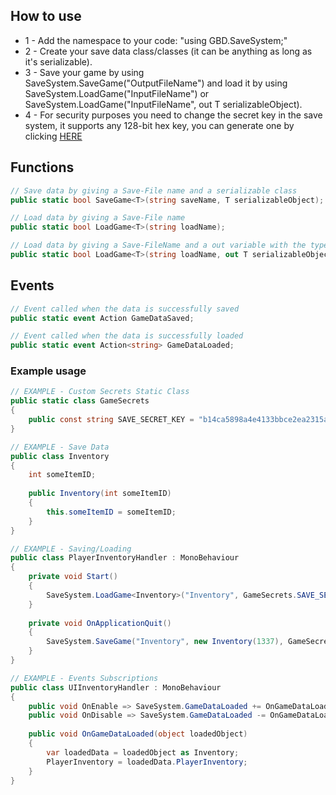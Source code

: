 ## How to use
* 1 - Add the namespace to your code: "using GBD.SaveSystem;"  
* 2 - Create your save data class/classes (it can be anything as long as it's serializable).  
* 3 - Save your game by using SaveSystem.SaveGame<T>("OutputFileName") and load it by using SaveSystem.LoadGame<T>("InputFileName") or SaveSystem.LoadGame("InputFileName", out T serializableObject).  
* 4 - For security purposes you need to change the secret key in the save system, it supports any 128-bit hex key, you can generate one by clicking [HERE](https://asecuritysite.com/principles/plain)  
  
## Functions
```cs
// Save data by giving a Save-File name and a serializable class
public static bool SaveGame<T>(string saveName, T serializableObject);

// Load data by giving a Save-File name
public static bool LoadGame<T>(string loadName);

// Load data by giving a Save-FileName and a out variable with the type of your serializable class
public static bool LoadGame<T>(string loadName, out T serializableObject);
```  
  
## Events
```cs
// Event called when the data is successfully saved
public static event Action GameDataSaved;

// Event called when the data is successfully loaded
public static event Action<string> GameDataLoaded;
```  
  
### Example usage
```cs
// EXAMPLE - Custom Secrets Static Class
public static class GameSecrets
{
	public const string SAVE_SECRET_KEY = "b14ca5898a4e4133bbce2ea2315a1916";
}

// EXAMPLE - Save Data
public class Inventory
{
	int someItemID;
	
	public Inventory(int someItemID)
	{
		this.someItemID = someItemID;
	}
}

// EXAMPLE - Saving/Loading
public class PlayerInventoryHandler : MonoBehaviour
{
	private void Start()
	{
		SaveSystem.LoadGame<Inventory>("Inventory", GameSecrets.SAVE_SECRET_KEY);
	}
	
	private void OnApplicationQuit()
	{
		SaveSystem.SaveGame("Inventory", new Inventory(1337), GameSecrets.SAVE_SECRET_KEY);
	}
}

// EXAMPLE - Events Subscriptions
public class UIInventoryHandler : MonoBehaviour
{
	public void OnEnable => SaveSystem.GameDataLoaded += OnGameDataLoaded;
	public void OnDisable => SaveSystem.GameDataLoaded -= OnGameDataLoaded;
	
	public void OnGameDataLoaded(object loadedObject)
	{
		var loadedData = loadedObject as Inventory;
		PlayerInventory = loadedData.PlayerInventory;
	}
}
```  
